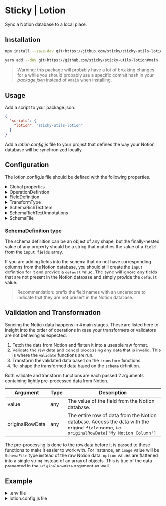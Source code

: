 # Sticky | Lotion

Sync a Notion database to a local place.

## Installation

```bash
npm install --save-dev git+https://github.com/sticky/sticky-utils-lotion#main
```

```bash
yarn add --dev git+https://github.com/sticky/sticky-utils-lotion#main
```

> Warning: this package will probably have a lot of breaking changes for a while you should probably use a specific commit hash in your _package.json_ instead of `#main` when installing.

## Usage

Add a script to your package.json.

```json
{
  "scripts": {
    "lotion": "sticky-utils-lotion"
  }
}
```

Add a _lotion.config.js_ file to your project that defines the way your Notion database will be synchronized locally.

## Configuration

The lotion.config.js file should be defined with the following properties.

<details>
<summary>Global properties</summary>

| Property | Type | Description |
| --- | --- | --- |
| envFile | string? | Path[^1] to a file that contains environment variables. Only needed if the database requires authentication, in which case, it should include a variable named `NOTION_TOKEN.` |
| outputFiles | string[] | An array of file paths[^1] to generate. Can be of type `json`, `js` or `ts`. |
| contentDir | string? | The directory[^1] to store downloaded files. This is only required if your input definitions contain a field of type `image`, `images`, `file`, or `files`. |
| import | OperationDefinition | An object that describes how to import the data. See below for details. |
| export | OperationDefinition | An object that describes how to export the data. See below for details. |
| logLevel | string? | The level of logging to output. Can be one of `none`, `normal`, `detailed`, or `debug`. Defaults to `normal`. |

[^1]: All path values are considered relative to the lotion.config.js location.
</details>

<details>
<summary>OperationDefinition</summary>

| Property | Type | Description |
| --- | --- | --- |
| database | string | The ID of the Notion database to sync. |
| fields | FieldDefinition[] | An array of field definitions. See below for details. |
| schema | SchemaDefinition | An object that describes the final shape of the local data. See below for details. |
| postProcess | (schemaData: any) => Promise\<any\>? | An optional asynchronous function that can be used to transform the final data just before it is written to the output files. The `schemaData` argument takes the shape of the `schema` definition and includes any changes specified by `field`-level `validate` or `transform` functions. |
</details>

<details>
<summary>FieldDefinition</summary>

| Property | Type | Description |
| --- | --- | --- |
| field | string | The name of the data column in Notion. It should match exactly. |
| type | TransformType | The expected type of data. Important for informing how the data is transformed. Can be one of `uuid`, `title`, `text`, `richText`, `number`, `boolean`, `files`, `file`, `images`, `image`, `options`, `option`, `relations`, `relation`. |
| default | any? | A default value to use if the field is empty. This is optional and will be set based on the `type` if not defined |
| transform | (value: any, originalRowData: any) => Promise\<any\>? | An optional asynchronous function that can be used apply a transformation to final shape of the particular field item. See below for more. |
| validate | (value: any, originalRowData: any) => Promise\<boolean\>? | An optional asynchronous function that can be used to validate the value of a field. If retunrning `false`, the item will be withheld from the final output. See below for more. |
</details>
<details>
<summary>TransformType</summary>

| Name | Type | Default | Description |
| --- | --- | --- | --- |
| uuid | string | `''` | Use this type along with the field named `id` in order to use Notion's internal `id` for the row. |
| title | string | `''` | Notion text or title fields. The result is always a plaintext `string`. Ideally this corresponds to Notion's internal title column. It is useful for identifying rows in Lotion's output logs, which would otherwise default to the Notion `id`. This should be set on 1 or fewer fields. |
| text | string | `''` | Notion text elements when you only want a `string` output of the plaintext. |
| richText | SchemaRichTextItem[] | `[]` | Notion text elements when you want to preserve the rich text data |
| number | number | `0` | Notion number elements. |
| boolean | boolean | `false` | Notion checkbox elements. |
| files | SchemaFile[] | `[]` | Notion file elements. |
| file | SchemaFile | `{...}` | Notion file elements. Same as `files`, but output is a single item |
| images | SchemaFile[] | `[]` | Notion file elements considered images `png` or `jp(e)g`. |
| image | SchemaFile | `{...}` | Notion file elements. Same as `images`, but output is a single item |
| options | string[] | `[]` | Notion multi-select elements. |
| option | string | `''` | Notion multi-select elements. Same as `options`, but output is a single `string` |
| relations | string[] | `[]` | Notion relation elements. Will be flattened to an array of Notion page `id` values |
| relation | string | `''` | Notion relation elements. Same as `relations`, but output is a single `id` |
</details>

<details>
<summary>SchemaRichTextItem</summary>

| Property | Type |
| --- | --- |
| text | string |
| href | string/null |
| annotations | SchemaRichTextAnnotations |
</details>
<details>
<summary>SchemaRichTextAnnotations</summary>

| Property | Type |
| --- | --- |
| bold | boolean |
| italic | boolean |
| strikethrough | boolean |
| underline | boolean |
| code | boolean |
| color | string/null |
</details>
<details>
<summary>SchemaFile</summary>

| Property | Type | Description |
| --- | --- | --- |
| path | string | The path to the file relative to the `contentDir` |
| name | string | The name of the file (without extension) |
| extension | string | The file extension |
| width | number | This will be `0` if not an image type |
| height | number | This will be `0` if not an image type |
</details>


### SchemaDefinition type

The schema definition can be an object of any shape, but the finally-nested value of any property should be a string that matches the value of a `field` from the `input.fields` array.

If you are adding fields into the schema that do not have corresponding columns from the Notion database, you should still create the `input` definition for it and provide a `default` value. The sync will ignore any fields that are not present in the Notion database and simply provide the `default` value.

> Recommendation: prefix the field names with an underscore to indicate that they are not present in the Notion database.

## Validation and Transformation

Syncing the Notion data happens in 4 main stages. These are listed here to insight into the order of operations in case your transformers or validators are not behaving as expected.

1. Fetch the data from Notion and flatten it into a useable raw format.
1. Validate the raw data and cancel processing any data that is invalid. This is where the `validate` functions are run.
1. Transform the validated data based on the `transform` functions.
1. Re-shape the transformed data based on the `schema` definition.

Both validate and transform functions are each passed 2 arguments containing lightly pre-processed data from Notion.

| Argument | Type | Description |
| --- | --- | --- |
| value | any | The value of the field from the Notion database. |
| originalRowData | any | The entire row of data from the Notion database. Access the data with the original `field` name, i.e. `originalRowData['My Notion Column']` |

The pre-processing is done to the row data before it is passed to these functions to make it easier to work with. For instance, an `image` value will be `SchemaFile` type instead of the raw Notion data. `option` values are flattened into a single string instead of an array of objects. This is true of the data presented in the `originalRowData` argument as well.

## Example

<details>
<summary>.env file</summary>

```.env
NOTION_TOKEN=secret_1234567890abcdef1234567890abcdef
```
</details>
<details>
<summary>lotion.config.js file</summary>

```js
module.exports = {
	envFile: './.env',
	contentDir: './public/content/images',
	outputFiles: [
		'./src/config/data.js',
		'./src/config/data.ts',
		'./backup/database.json',
	],
	input: {
		database: '1234567890abcdef1234567890abcdef',
		fields: [
			{
				field: 'id',
				type: 'uuid',
			}
			{
				field: 'Name',
				type: 'text',
				isPageTitle: true,
				default: 'Untitled',
			},
			{
				field: 'Description',
				type: 'richText',
				default: [],
			},
			{
				field: 'Image',
				type: 'image',
			},
			{
				field: 'Tags',
				type: 'options',
				transform: (value, originalRowData) => {
					return value.map((tag) => {
						return {
							name: tag.toLowerCase(),
							color: originalRowData['Value'] > 0 ? 'green' : 'red',
						}
					})
				},
			},
			{
				field: 'Value',
				type: 'number',
				default: 0,
			},
			{
				field: 'Files',
				type: 'files',
				default: [],
			},
			{
				field: 'Is Published',
				type: 'boolean',
				validate: (value) => {
					return value
				}
			},
			{
				field: '_project',
				type: 'text',
				default: 'Custom Project',
			},
		],
		schema: {
			id: 'id',
			title: 'Name',
			description: 'Description',
			image: 'Image',
			attachments: 'Files',
			metadata: {
				tags: 'Tags',
				value: 'Value',
				project: '_project',
			}
		}
	},
}
</details>